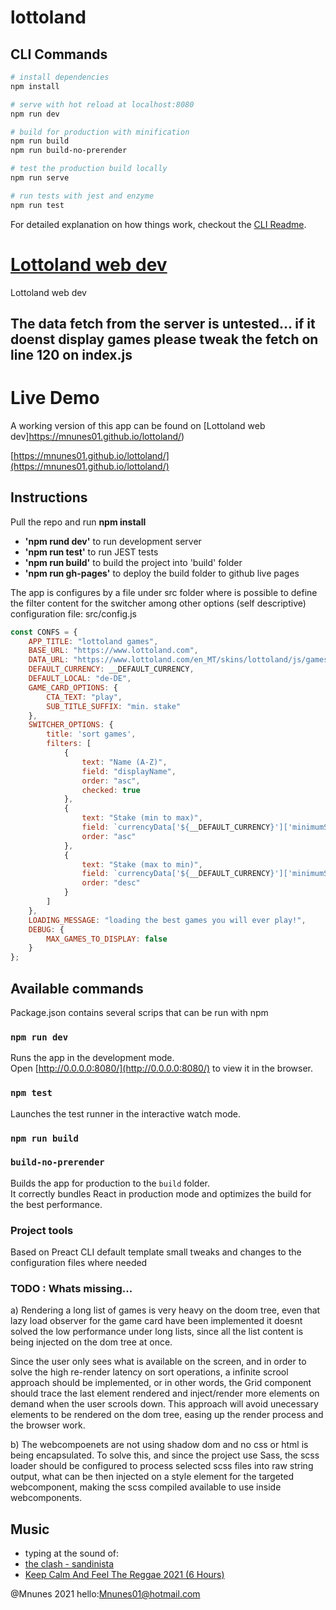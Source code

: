 # lottoland

## CLI Commands

``` bash
# install dependencies
npm install

# serve with hot reload at localhost:8080
npm run dev

# build for production with minification
npm run build
npm run build-no-prerender

# test the production build locally
npm run serve

# run tests with jest and enzyme
npm run test
```

For detailed explanation on how things work, checkout the [CLI Readme](https://github.com/developit/preact-cli/blob/master/README.md).

# [Lottoland web dev](https://mnunes01.github.io/lottoland/)
Lottoland web dev 

## The data fetch from the server is untested... if it doenst display games please tweak the fetch on line 120 on index.js


# Live Demo
A working version of this app can be found on [Lottoland web dev]https://mnunes01.github.io/lottoland/)

[https://mnunes01.github.io/lottoland/](https://mnunes01.github.io/lottoland/)

## Instructions
Pull the repo and run **npm install**

- **'npm rund dev'** to run development server
- **'npm run test'** to run JEST tests
- **'npm run build'** to build the project into 'build' folder
- **'npm run gh-pages'** to deploy the build folder to github live pages


The app is configures by a file under src folder
where is possible to define the filter content for the switcher among other options (self descriptive)
configuration file: src/config.js

```javascript
const CONFS = {
    APP_TITLE: "lottoland games",
    BASE_URL: "https://www.lottoland.com",
    DATA_URL: "https://www.lottoland.com/en_MT/skins/lottoland/js/games/@omni-data/gameconfig.js",
    DEFAULT_CURRENCY: __DEFAULT_CURRENCY,
    DEFAULT_LOCAL: "de-DE",
    GAME_CARD_OPTIONS: {
        CTA_TEXT: "play",
        SUB_TITLE_SUFFIX: "min. stake" 
    },
    SWITCHER_OPTIONS: {
        title: 'sort games',
        filters: [
            {
                text: "Name (A-Z)",
                field: "displayName",
                order: "asc",
                checked: true
            },
            {
                text: "Stake (min to max)",
                field: `currencyData['${__DEFAULT_CURRENCY}']['minimumStake']`,
                order: "asc"
            },
            {
                text: "Stake (max to min)",
                field: `currencyData['${__DEFAULT_CURRENCY}']['minimumStake']`,
                order: "desc"
            }
        ]
    },
    LOADING_MESSAGE: "loading the best games you will ever play!",
    DEBUG: {
        MAX_GAMES_TO_DISPLAY: false
    }  
};
```

## Available commands
Package.json contains several scrips that can be run with npm

### `npm run dev`

Runs the app in the development mode.<br>
Open [http://0.0.0.0:8080/](http://0.0.0.0:8080/) to view it in the browser.

### `npm test`

Launches the test runner in the interactive watch mode.<br>

### `npm run build`
### `build-no-prerender`

Builds the app for production to the `build` folder.<br>
It correctly bundles React in production mode and optimizes the build for the best performance.


### Project tools
Based on Preact CLI default template
small tweaks and changes to the configuration files where needed

### TODO : Whats missing...

a)
Rendering a long list of games is very heavy on the doom tree, even that lazy load observer for the game card have been implemented it doesnt solved the low performance under long lists, since all the list content is being injected on the dom tree at once.

Since the user only sees what is available on the screen, and in order to solve the high re-render latency on sort operations, a infinite scrool approach should be implemented, or in other words, the Grid component should trace the last element rendered and inject/render more elements on demand when the user scrools down.
This approach will avoid unecessary elements to be rendered on the dom tree, easing up the render process and the browser work.

b)
The webcompoenets are not using shadow dom and no css or html is being encapsulated.
To solve this, and since the project use Sass, the scss loader should be configured to process selected scss files into raw string output, what can be then injected on a style element for the targeted webcomponent, making the scss compiled available to use inside webcomponents.


## Music
* typing at the sound of:
* [the clash - sandinista](https://www.youtube.com/watch?v=BCoAq2299xA)
* [Keep Calm And Feel The Reggae 2021 (6 Hours)](https://www.youtube.com/watch?v=_zFxtK4EMnA&t=14970s)

@Mnunes 2021 hello:[Mnunes01@hotmail.com](mailto:mnunes01@hotmail.com)
